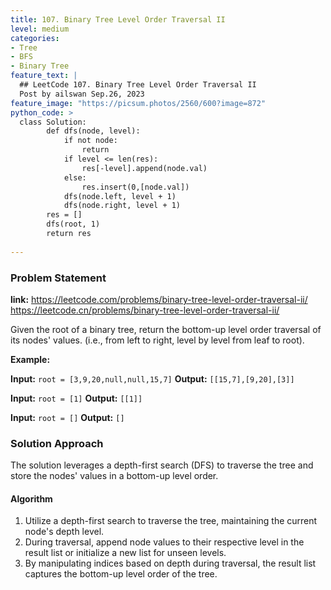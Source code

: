 ```yaml
---
title: 107. Binary Tree Level Order Traversal II
level: medium
categories:
- Tree
- BFS
- Binary Tree
feature_text: |
  ## LeetCode 107. Binary Tree Level Order Traversal II
  Post by ailswan Sep.26, 2023
feature_image: "https://picsum.photos/2560/600?image=872"
python_code: >
  class Solution:
        def dfs(node, level):
            if not node:
                return
            if level <= len(res):
                res[-level].append(node.val)
            else:
                res.insert(0,[node.val])
            dfs(node.left, level + 1)
            dfs(node.right, level + 1)
        res = []
        dfs(root, 1)
        return res
        
---
```


### Problem Statement
**link:**
https://leetcode.com/problems/binary-tree-level-order-traversal-ii/
https://leetcode.cn/problems/binary-tree-level-order-traversal-ii/

Given the root of a binary tree, return the bottom-up level order traversal of its nodes' values. (i.e., from left to right, level by level from leaf to root).


**Example:**

**Input:** `root = [3,9,20,null,null,15,7]`
**Output:** `[[15,7],[9,20],[3]]`
 
**Input:** `root = [1]`
**Output:** `[[1]]`

**Input:** `root = []`
**Output:** `[]`
 

### Solution Approach
The solution leverages a depth-first search (DFS) to traverse the tree and store the nodes' values in a bottom-up level order.
 
#### Algorithm
1. Utilize a depth-first search to traverse the tree, maintaining the current node's depth level.
2. During traversal, append node values to their respective level in the result list or initialize a new list for unseen levels.
3. By manipulating indices based on depth during traversal, the result list captures the bottom-up level order of the tree.